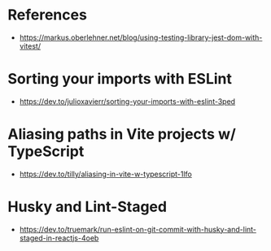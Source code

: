 # References
- https://markus.oberlehner.net/blog/using-testing-library-jest-dom-with-vitest/

# Sorting your imports with ESLint
- https://dev.to/julioxavierr/sorting-your-imports-with-eslint-3ped

# Aliasing paths in Vite projects w/ TypeScript
- https://dev.to/tilly/aliasing-in-vite-w-typescript-1lfo

# Husky and Lint-Staged
- https://dev.to/truemark/run-eslint-on-git-commit-with-husky-and-lint-staged-in-reactjs-4oeb
